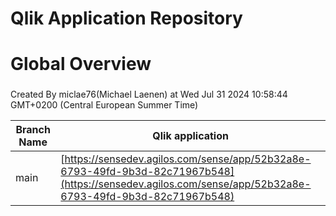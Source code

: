 # Qlik Application Repository 
# Global Overview
### 
Created By miclae76(Michael Laenen) at Wed Jul 31 2024 10:58:44 GMT+0200 (Central European Summer Time)

Branch Name|Qlik application
---|---
main|[https://sensedev.agilos.com/sense/app/52b32a8e-6793-49fd-9b3d-82c71967b548](https://sensedev.agilos.com/sense/app/52b32a8e-6793-49fd-9b3d-82c71967b548)